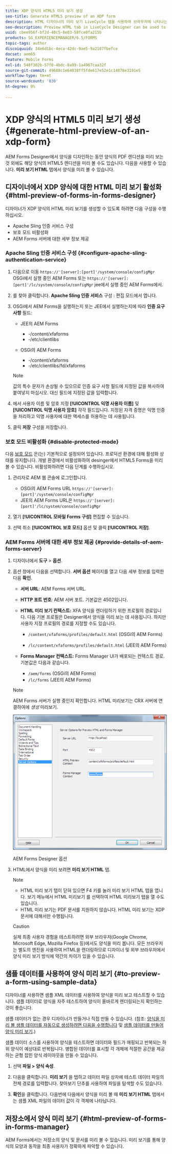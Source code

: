 ```yaml
---
title: XDP 양식의 HTML5 미리 보기 생성
seo-title: Generate HTML5 preview of an XDP form
description: HTML 디자이너의 미리 보기 LiveCycle 탭을 사용하여 브라우저에 나타나는 양식을 미리 볼 수 있습니다.
seo-description: Preview HTML tab in LiveCycle Designer can be used to preview forms as they appear in a browser.
uuid: cbee956f-bf2d-40c5-8e03-58fce0fa215b
products: SG_EXPERIENCEMANAGER/6.5/FORMS
topic-tags: author
discoiquuid: 34e6d1bc-4eca-42dc-9ae5-9a2107fbefce
docset: aem65
feature: Mobile Forms
exl-id: 548f302b-57f0-4bdc-8a99-1a4967caa32f
source-git-commit: 49688c1e64038ff5fde617e52e1c14878e3191e5
workflow-type: tm+mt
source-wordcount: '830'
ht-degree: 0%

---
```


# XDP 양식의 HTML5 미리 보기 생성{#generate-html-preview-of-an-xdp-form}

AEM Forms Designer에서 양식을 디자인하는 동안 양식의 PDF 렌디션을 미리 보는 것 외에도 해당 양식의 HTML5 렌디션을 미리 볼 수도 있습니다. 다음을 사용할 수 있습니다. **미리 보기 HTML** 탭에서 양식을 미리 볼 수 있습니다.

## 디자이너에서 XDP 양식에 대한 HTML 미리 보기 활성화 {#html-preview-of-forms-in-forms-designer}

디자이너가 XDP 양식의 HTML 미리 보기를 생성할 수 있도록 하려면 다음 구성을 수행하십시오.

* Apache Sling 인증 서비스 구성
* 보호 모드 비활성화
* AEM Forms 서버에 대한 세부 정보 제공

### Apache Sling 인증 서비스 구성 {#configure-apache-sling-authentication-service}

1. 다음으로 이동 `https://'[server]:[port]'/system/console/configMgr` OSGi에서 실행 중인 AEM Forms 또는
   `https://'[server]:[port]'/lc/system/console/configMgr` jee에서 실행 중인 AEM Forms에서.
1. 를 찾아 클릭합니다. **Apache Sling 인증 서비스** 구성 : 편집 모드에서 엽니다.

1. OSGi에서 AEM Forms을 실행하는지 또는 JEE에서 실행하는지에 따라 **인증 요구 사항** 필드:

   * JEE의 AEM Forms

      * -/content/xfaforms
      * -/etc/clientlibs

   * OSGi의 AEM Forms

      * -/content/xfaforms
      * -/etc/clientlibs/fd/xfaforms

   >[!NOTE]
   >
   >값의 특수 문자가 손상될 수 있으므로 인증 요구 사항 필드에 지정된 값을 복사하여 붙여넣지 마십시오. 대신 필드에 지정된 값을 입력합니다.

1. 에서 사용자 이름 및 암호 지정 **[!UICONTROL 익명 사용자 이름]** 및 **[!UICONTROL 익명 사용자 암호]** 각각 필드입니다. 지정된 자격 증명은 익명 인증을 처리하고 익명 사용자에 대한 액세스를 허용하는 데 사용됩니다.
1. 클릭 **저장** 구성을 저장합니다.

### 보호 모드 비활성화 {#disable-protected-mode}

다음 [보호 모드](../../forms/using/get-xdp-pdf-documents-aem.md) 은(는) 기본적으로 설정되어 있습니다. 프로덕션 환경에 대해 활성화 상태를 유지합니다. 개발 환경에서 비활성화하여 desinger에서 HTML5 Forms을 미리 볼 수 있습니다. 비활성화하려면 다음 단계를 수행하십시오.

1. 관리자로 AEM 웹 콘솔에 로그인합니다.

   * OSGi의 AEM Forms URL `https://'[server]:[port]'/system/console/configMgr`
   * JEE의 AEM Forms URL은 `https://'[server]:[port]'/lc/system/console/configMgr`

1. 열기 **[!UICONTROL 모바일 Forms 구성]** 편집할 수 있습니다.
1. 선택 취소 **[!UICONTROL 보호 모드]** 옵션 및 클릭 **[!UICONTROL 저장]**.

### AEM Forms 서버에 대한 세부 정보 제공 {#provide-details-of-aem-forms-server}

1. 디자이너에서 **도구** > **옵션**.
1. 옵션 창에서 다음을 선택합니다. **서버 옵션** 페이지를 열고 다음 세부 정보를 입력한 다음 **확인**.

   * **서버 URL**: AEM Forms 서버 URL.

   * **HTTP 포트 번호**: AEM 서버 포트. 기본값은 4502입니다.
   * **HTML 미리 보기 컨텍스트:** XFA 양식을 렌더링하기 위한 프로필의 경로입니다. 다음 기본 프로필은 Designer에서 양식을 미리 보는 데 사용됩니다. 하지만 사용자 지정 프로필의 경로를 지정할 수도 있습니다.

      * `/content/xfaforms/profiles/default.html` (OSGi의 AEM Forms)

      * `/lc/content/xfaforms/profiles/default.html` (JEE의 AEM Forms)

   * **Forms Manager 컨텍스트:** Forms Manager UI가 배포되는 컨텍스트 경로. 기본값은 다음과 같습니다.

      * `/aem/forms` (OSGi의 AEM Forms)
      * `/lc/forms` (JEE의 AEM Forms)

   >[!NOTE]
   >
   >AEM Forms 서버가 실행 중인지 확인합니다. HTML 미리보기는 CRX 서버에 연결하여에 *생성* 미리보기.

   ![AEM Forms Designer 옵션 ](assets/server_options.png)

   AEM Forms Designer 옵션

1. HTML에서 양식을 미리 보려면 **미리 보기 HTML** 탭.

   >[!NOTE]
   >
   >
   >
   >
   >    * HTML 미리 보기 탭이 닫혀 있으면 F4 키를 눌러 미리 보기 HTML 탭을 엽니다. 보기 메뉴에서 HTML 미리보기 를 선택하여 HTML 미리보기 탭을 열 수도 있습니다.
   >    * HTML 미리 보기는 PDF 문서를 지원하지 않습니다. HTML 미리 보기는 XDP 문서에 대해서만 수행됩니다.
   >
   >

   >[!CAUTION]
   >
   >실제 최종 사용자 경험을 테스트하려면 외부 브라우저(Google Chrome, Microsoft Edge, Mozilla Firefox 등)에서도 양식을 미리 봅니다. 모든 브라우저는 별도의 엔진을 사용하여 HTML을 렌더링하므로 디자이너 및 외부 브라우저에서 양식 미리 보기 방식에 약간의 차이가 있을 수 있습니다.

## 샘플 데이터를 사용하여 양식 미리 보기 {#to-preview-a-form-using-sample-data}

디자이너를 사용하면 샘플 XML 데이터를 사용하여 양식을 미리 보고 테스트할 수 있습니다. 샘플 데이터로 양식을 자주 테스트하여 양식이 올바르게 렌더링되는지 확인하는 것이 좋습니다.

샘플 데이터가 없는 경우 디자이너가 만들거나 직접 만들 수 있습니다. (참조: [양식을 미리 볼 샘플 데이터를 자동으로 생성하려면 다음을 수행합니다](https://help.adobe.com/en_US/AEMForms/6.1/DesignerHelp/WS107c29ade9134a2c136ae6f212a1f379c94-8000.2.html#WS92d06802c76abadb-728f46ac129b395660c-7efe.2) 및 [샘플 데이터를 만들어 양식 미리 보기](https://help.adobe.com/en_US/AEMForms/6.1/DesignerHelp/WS107c29ade9134a2c136ae6f212a1f379c94-8000.2.html#WS92d06802c76abadb-728f46ac129b395660c-7eff.2).)

샘플 데이터 소스를 사용하여 양식을 테스트하면 데이터와 필드가 매핑되고 반복되는 하위 양식이 예상대로 반복됩니다. 병합된 데이터를 표시할 각 개체에 적절한 공간을 제공하는 균형 잡힌 양식 레이아웃을 만들 수 있습니다.

1. 선택 **파일 > 양식 속성**.

1. 다음을 클릭합니다. **미리 보기** 을 탭하고 데이터 파일 상자에 테스트 데이터 파일의 전체 경로를 입력합니다. 찾아보기 단추를 사용하여 파일을 탐색할 수도 있습니다.

1. **확인**&#x200B;을 클릭합니다. 다음번에 다음에서 양식을 미리 볼 때 **미리 보기 HTML** 탭에서는 샘플 XML 파일의 데이터 값이 각 객체에 나타납니다.

## 저장소에서 양식 미리 보기 {#html-preview-of-forms-in-forms-manager}

AEM Forms에서는 저장소의 양식 및 문서를 미리 볼 수 있습니다. 미리 보기를 통해 양식의 모양과 동작을 최종 사용자가 정확하게 파악할 수 있습니다.
